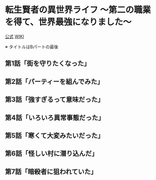 # 転生賢者の異世界ライフ ～第二の職業を得て、世界最強になりました～

[公式](https://tenseikenja.com/) 
[WIKI](https://ja.wikipedia.org/wiki/%E8%BB%A2%E7%94%9F%E8%B3%A2%E8%80%85%E3%81%AE%E7%95%B0%E4%B8%96%E7%95%8C%E3%83%A9%E3%82%A4%E3%83%95_%E3%80%9C%E7%AC%AC%E4%BA%8C%E3%81%AE%E8%81%B7%E6%A5%AD%E3%82%92%E5%BE%97%E3%81%A6%E3%80%81%E4%B8%96%E7%95%8C%E6%9C%80%E5%BC%B7%E3%81%AB%E3%81%AA%E3%82%8A%E3%81%BE%E3%81%97%E3%81%9F%E3%80%9C) 

※ タイトルはBパートの最後

## 第1話「街を守りたくなった」

## 第2話「パーティーを組んでみた」

## 第3話「強すぎるって意味だった」

## 第4話「いろいろ異常事態だった」

## 第5話「寒くて大変みたいだった」

## 第6話「怪しい村に潜り込んだ」

## 第7話「暗殺者に狙われていた」
